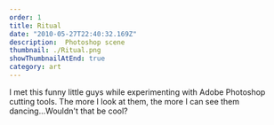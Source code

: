 ```yaml
---
order: 1
title: Ritual
date: "2010-05-27T22:40:32.169Z"
description:  Photoshop scene
thumbnail: ./Ritual.png
showThumbnailAtEnd: true
category: art
---
```


I met this funny little guys while experimenting with Adobe Photoshop cutting tools.
The more I look at them, the more I can see them dancing...Wouldn't that be cool?